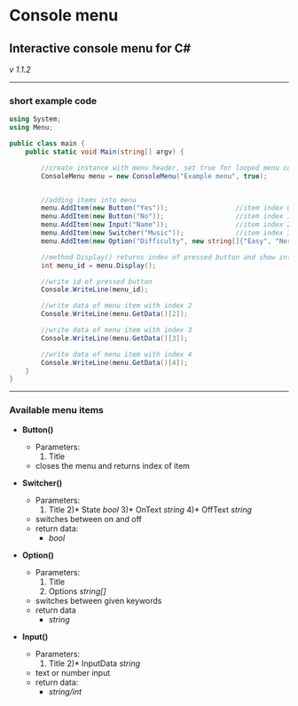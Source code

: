 # Console menu

## Interactive console menu for C#

*v 1.1.2*

---

### short example code
```csharp
using System;
using Menu;

public class main {
	public static void Main(string[] argv) {

		//create instance with menu header, set true for looped menu cursor
		ConsoleMenu menu = new ConsoleMenu("Example menu", true);


		//adding items into menu
		menu.AddItem(new Button("Yes"));   				 //item index 0
		menu.AddItem(new Button("No"));     			 //item index 1
		menu.AddItem(new Input("Name"));     			 //item index 2
		menu.AddItem(new Switcher("Music")); 			 //item index 3
		menu.AddItem(new Option("Difficulty", new string[]{"Easy", "Normal", "Hard"})); //item index 4

		//method Display() returns index of pressed button and show interactive menu in console
		int menu_id = menu.Display();

		//write id of pressed button
		Console.WriteLine(menu_id);

		//write data of menu item with index 2
		Console.WriteLine(menu.GetData()[2]);

		//write data of menu item with index 3
		Console.WriteLine(menu.GetData()[3]);

		//write data of menu item with index 4
		Console.WriteLine(menu.GetData()[4]);
	}
}
```

---

### Available menu items

* **Button()**
	* Parameters:
		1) Title
	* closes the menu and returns index of item

* **Switcher()**
	* Parameters:
		1) Title
		2)* State *bool*
		3)* OnText *string*
		4)* OffText *string*
	* switches between on and off
	* return data:
		* *bool*

* **Option()**
	* Parameters:
		1) Title
		2) Options *string[]*
	* switches between given keywords
	* return data
		* *string*

* **Input()**
	* Parameters:
		1) Title
		2)* InputData *string*
	* text or number input
	* return data:
		* *string/int*